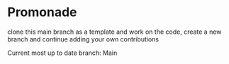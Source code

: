 
# Promonade

clone this main branch as a template and work on the code, create a new branch and continue adding your own contributions


Current most up to date branch: Main

